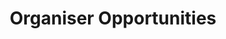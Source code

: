 ---
title: "Organiser Opportunities"
description: On this page we will list all opportunities for [volunteers](/becomeavolunteer) to organise events for link23. These are short-term contracts where we expect a minimum commitment of one day per fortnight to organise the end-to-end delivery of a project for one of our pillars (tooling, sandbox, challenges, and community). Check-out open opportunities below and apply today!
tags: ["index"]
aliases: ["organiseaproject"]
type: organiser
---
